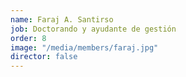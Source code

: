 ```yaml
---
name: Faraj A. Santirso
job: Doctorando y ayudante de gestión
order: 8
image: "/media/members/faraj.jpg"
director: false
---
```


